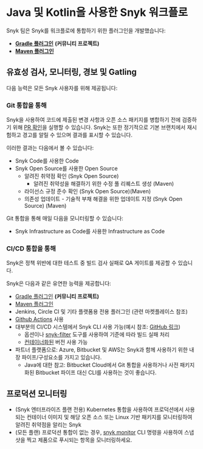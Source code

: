 # Java 및 Kotlin을 사용한 Snyk 워크플로

Snyk 팀은 Snyk를 워크플로에 통합하기 위한 플러그인을 개발했습니다:

* [**Gradle 플러그인**](https://snyk.io/blog/gradle-plugin-by-snyk-gradle-dependencies-scanning/) **(커뮤니티 프로젝트)**
* [**Maven 플러그인**](https://snyk.io/blog/snyk-maven-plugin-integrated-security-vulnerability-scanning-for-developers/)

## 유효성 검사, 모니터링, 경보 및 Gatling

다음 능력은 모든 Snyk 사용자를 위해 제공됩니다:

### **Git 통합을 통해**

Snyk을 사용하여 코드에 제출된 변경 사항과 오픈 소스 패키지를 병합하기 전에 검증하기 위해 [PR 확인](../../scan-with-snyk/pull-requests/pull-request-checks/)을 실행할 수 있습니다. Snyk는 또한 정기적으로 기본 브랜치에서 재시험하고 경고를 알릴 수 있으며 결과를 표시할 수 있습니다.

이러한 결과는 다음에서 볼 수 있습니다:

* Snyk Code를 사용한 Code
* Snyk Open Source를 사용한 Open Source
  * 알려진 취약점 확인 (Snyk Open Source)
    * 알려진 취약성을 해결하기 위한 수정 풀 리퀘스트 생성 (Maven)
  * 라이선스 규정 준수 확인 (Snyk Open Source)(Maven)
  * 의존성 업데이트 - 기술적 부채 해결을 위한 업데이트 지정 (Snyk Open Source) (Maven)

Git 통합을 통해 매일 다음을 모니터링할 수 있습니다:

* Snyk Infrastructure as Code를 사용한 Infrastructure as Code

### **CI/CD 통합을 통해**

Snyk은 정책 위반에 대한 테스트 중 빌드 검사 실패로 QA 게이트를 제공할 수 있습니다.

Snyk은 다음과 같은 유연한 능력을 제공합니다:

* [Gradle 플러그인](https://snyk.io/blog/gradle-plugin-by-snyk-gradle-dependencies-scanning/) **(커뮤니티 프로젝트)**
* [Maven 플러그인](https://snyk.io/blog/snyk-maven-plugin-integrated-security-vulnerability-scanning-for-developers/)
* Jenkins, Circle CI 및 기타 플랫폼용 전용 플러그인 (관련 마켓플레이스 참조)
* [Github Actions](https://snyk.io/blog/building-a-secure-pipeline-with-github-actions/) 사용
* 대부분의 CI/CD 시스템에서 Snyk CLI 사용 가능(예시 참조: [GitHub 링크](https://github.com/snyk-labs/snyk-cicd-integration-examples))
  * 옵션이나 [snyk-filter](../../snyk-cli/scan-and-maintain-projects-using-the-cli/cli-tools/snyk-filter.md) 도구를 사용하여 기준에 따라 빌드 실패 처리
  * [컨테이너화된](https://hub.docker.com/r/snyk/snyk) 버전 사용 가능
* 파트너 플랫폼으로: Azure, Bitbucket 및 AWS는 Snyk과 함께 사용하기 위한 내장 파이프/구성요소를 가지고 있습니다.
  * Java에 대한 참고: Bitbucket Cloud에서 Git 통합을 사용하거나 사전 패키지화된 Bitbucket 파이프 대신 CLI를 사용하는 것이 좋습니다.

## 프로덕션 모니터링

* (Snyk 엔터프라이즈 플랜 전용) Kubernetes 통합을 사용하여 프로덕션에서 사용되는 컨테이너 이미지 및 해당 오픈 소스 또는 Linux 기반 패키지를 모니터링하여 알려진 취약점을 알리는 Snyk
* (모든 플랜) 프로덕션 통합이 없는 경우, [snyk monitor](../../snyk-cli/commands/monitor.md) CLI 명령을 사용하여 스냅샷을 찍고 제품으로 푸시되는 항목을 모니터링하세요.
